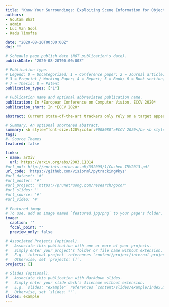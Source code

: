 ```yaml
---
title: "Know Your Surroundings: Exploiting Scene Information for Object Tracking"
authors:
- Goutam Bhat
- admin
- Luc Van Gool
- Radu Timofte

date: "2020-08-20T00:00:00Z"
doi: ""

# Schedule page publish date (NOT publication's date).
publishDate: "2020-08-20T00:00:00Z"

# Publication type.
# Legend: 0 = Uncategorized; 1 = Conference paper; 2 = Journal article;
# 3 = Preprint / Working Paper; 4 = Report; 5 = Book; 6 = Book section;
# 7 = Thesis; 8 = Patent
publication_types: ["1"]

# Publication name and optional abbreviated publication name.
publication: In *European Conference on Computer Vision, ECCV 2020*
publication_short: In *ECCV 2020*

abstract: Current state-of-the-art trackers only rely on a target appearance model in order to localize the object in each frame. Such approaches are however prone to fail in case of e.g. fast appearance changes or presence of distractor objects, where a target appearance model alone is insufficient for robust tracking. Having the knowledge about the presence and locations of other objects in the surrounding scene can be highly beneficial in such cases. This scene information can be propagated through the sequence and used to, for instance, explicitly avoid distractor objects and eliminate target candidate regions. <br> In this work, we propose a novel tracking architecture which can utilize scene information for tracking. Our tracker represents such information as dense localized state vectors, which can encode, for example, if the local region is target, background, or distractor. These state vectors are propagated through the sequence and combined with the appearance model output to localize the target. Our network is learned to effectively utilize the scene information by directly maximizing tracking performance on video segments. The proposed approach sets a new state-of-the-art on 3 tracking benchmarks, achieving an AO score of 63.6% on the recent GOT-10k dataset.

# Summary. An optional shortened abstract.
summary: <b style="font-size:120%;color:#008080">ECCV 2020</b> <b style="font-size:120%;color:#E08040"></b><br> A tracking architecture that exploits the knowledge about the presence of other objects in the surrounding scene to prevent failure. 
tags:
#- Source Themes
featured: false

links:
- name: arXiv
  url: https://arxiv.org/abs/2003.11014
#url_pdf: http://eprints.soton.ac.uk/352095/1/Cushen-IMV2013.pdf
url_code: 'https://github.com/visionml/pytracking#kys'
#url_dataset: '#'
#url_poster: '#'
#url_project: 'https://prunetruong.com/research/gocor'
#url_slides: ''
#url_source: '#'
#url_video: '#'

# Featured image
# To use, add an image named `featured.jpg/png` to your page's folder. 
image:
  caption: ''
  focal_point: ""
  preview_only: false

# Associated Projects (optional).
#   Associate this publication with one or more of your projects.
#   Simply enter your project's folder or file name without extension.
#   E.g. `internal-project` references `content/project/internal-project/index.md`.
#   Otherwise, set `projects: []`.
projects: []

# Slides (optional).
#   Associate this publication with Markdown slides.
#   Simply enter your slide deck's filename without extension.
#   E.g. `slides: "example"` references `content/slides/example/index.md`.
#   Otherwise, set `slides: ""`.
slides: example
---
```



